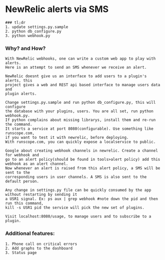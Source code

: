 NewRelic alerts via SMS
=========================

    ### tl;dr
    1. update settings.py.sample  
    2. python db_configure.py
    3. python webhook.py

### Why? and How?
    With NewRelic webhooks, one can write a custom web app to play with alerts.  
    Here is an attempt to send an SMS whenever we receive an alert.  
    
    NewRelic doesnt give us an interface to add users to a plugin's alerts, this  
    project gives a web and REST api based interface to manage users data and   
    plugin alerts.

    Change settings.py.sample and run python db_configure.py, this will configure 
    the database with your plugins, users. You are all set, run python webhook.py. 
    If python complains about missing librarys, install them and re-run the command. 
    It starts a service at port 8080(configurable). Use something like runscope.com, 
    if you want to test it with newrelic, before deploying.  
    With runscope.com, you can quickly expose a localservice to public.  

    Google about creating webhook channels in newrelic. Create a channel for webhook and  
    go to an alert policy(should be found in tools>alert policy) add this webhook as an alert channel.  
    Now whenever an alert is raised from this alert policy, a SMS will be sent to the   
    corresponding users in user channels. A SMS is also sent to the default person.

    Any change in settings.py file can be quickly consumed by the app without restarting by sending it  
    a USR1 signal. Ex: ps aux | grep webhook #note down the pid and then run this command,   
    kill -s USR1 pid the service will pick the new set of plugins.   

    Visit localhost:8080/usage, to manage users and to subscribe to a plugin.

### Additional features:  
    1. Phone call on critical errors  
    2. Add graphs to the dashboard  
    3. Status page  
